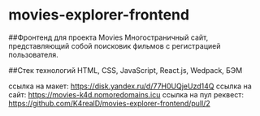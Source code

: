 # movies-explorer-frontend
##Фронтенд для проекта Movies
Многостраничный сайт, представляющий собой поисковик фильмов с регистрацией пользователя.

##Стек технологий
HTML, CSS, JavaScript, React.js, Wedpack, БЭМ

ссылка на макет: https://disk.yandex.ru/d/77H0UQjeUzd14Q
ссылка на сайт: https://movies-k4d.nomoredomains.icu
ссылка на пул реквест: https://github.com/K4realD/movies-explorer-frontend/pull/2